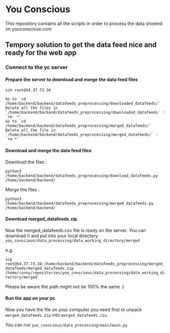 # You Conscious

This repository contains all the scripts in order to process the data showed on youconscious.com

## Tempory solution to get the data feed nice and ready for the web app

### Connect to the yc server

#### Prepare the server to download and merge the data feed files 
`ssh root@54.37.73.34`

    Go to `cd /home/backend/backend/datafeeds_preprocessing/downloaded_datafeeds/`
    Delete all the files in `/home/backend/backend/datafeeds_preprocessing/downloaded_datafeeds` : `rm  *`
    Go to `cd /home/backend/backend/datafeeds_preprocessing/merged_datafeeds/`
    Delete all the file in `/home/backend/backend/datafeeds_preprocessing/merged_datafeeds/` : `rm *`


#### Download and merge the data feed files

Download the files : 

`python3 /home/backend/backend/datafeeds_preprocessing/download_datafeeds.py /home/backend/backend/`

Merge the files : 

`python3 /home/backend/backend/datafeeds_preprocessing/merged_datafeeds.py /home/backend/backend/`

#### Download merged_datafeeds.zip

Now the merged_datafeeds.csv file is ready on the server. You can download it and put into your local directory `you_conscious/data_processing/data_working_directory/merged`

e.g.

`scp root@54.37.73.34:/home/backend/backend/datafeeds_preprocessing/merged_datafeeds/merged_datafeeds.zip  /home/conny/repositories/you_conscious/data_processing/data_working_directory/merged`

Please be aware the path might not be 100% the same :) 

#### Run the app on your pc

Now you have the file on your computer you need first to unpack `merged_datafeeds.zip` into `merged_datafeeds.csv`.

You can run  `you_conscious/data_processing/main/main.py` 
